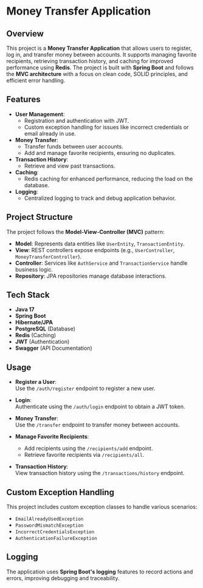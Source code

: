 # Money Transfer Application

## Overview
This project is a **Money Transfer Application** that allows users to register, log in, and transfer money between accounts. It supports managing favorite recipients, retrieving transaction history, and caching for improved performance using **Redis**. The project is built with **Spring Boot** and follows the **MVC architecture** with a focus on clean code, SOLID principles, and efficient error handling.

## Features
- **User Management**: 
  - Registration and authentication with JWT.
  - Custom exception handling for issues like incorrect credentials or email already in use.
- **Money Transfer**: 
  - Transfer funds between user accounts.
  - Add and manage favorite recipients, ensuring no duplicates.
- **Transaction History**: 
  - Retrieve and view past transactions.
- **Caching**: 
  - Redis caching for enhanced performance, reducing the load on the database.
- **Logging**: 
  - Centralized logging to track and debug application behavior.

## Project Structure
The project follows the **Model-View-Controller (MVC)** pattern:
- **Model**: Represents data entities like `UserEntity`, `TransactionEntity`.
- **View**: REST controllers expose endpoints (e.g., `UserController`, `MoneyTransferController`).
- **Controller**: Services like `AuthService` and `TransactionService` handle business logic.
- **Repository**: JPA repositories manage database interactions.

## Tech Stack
- **Java 17**
- **Spring Boot**
- **Hibernate/JPA**
- **PostgreSQL** (Database)
- **Redis** (Caching)
- **JWT** (Authentication)
- **Swagger** (API Documentation)

## Usage

- **Register a User**:  
  Use the `/auth/register` endpoint to register a new user.

- **Login**:  
  Authenticate using the `/auth/login` endpoint to obtain a JWT token.

- **Money Transfer**:  
  Use the `/transfer` endpoint to transfer money between accounts.

- **Manage Favorite Recipients**:  
  - Add recipients using the `/recipients/add` endpoint.  
  - Retrieve favorite recipients via `/recipients/all`.

- **Transaction History**:  
  View transaction history using the `/transactions/history` endpoint.

## Custom Exception Handling

This project includes custom exception classes to handle various scenarios:

- `EmailAlreadyUsedException`
- `PasswordMismatchException`
- `IncorrectCredentialsException`
- `AuthenticationFailureException`

## Logging

The application uses **Spring Boot's logging** features to record actions and errors, improving debugging and traceability.

